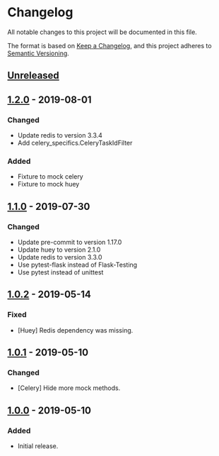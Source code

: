 # Changelog
All notable changes to this project will be documented in this file.

The format is based on [Keep a Changelog](https://keepachangelog.com/en/1.0.0/),
and this project adheres to [Semantic Versioning](https://semver.org/spec/v2.0.0.html).

## [Unreleased]

## [1.2.0] - 2019-08-01
### Changed
- Update redis to version 3.3.4
- Add celery_specifics.CeleryTaskIdFilter

### Added
- Fixture to mock celery
- Fixture to mock huey

## [1.1.0] - 2019-07-30
### Changed
- Update pre-commit to version 1.17.0
- Update huey to version 2.1.0
- Update redis to version 3.3.0
- Use pytest-flask instead of Flask-Testing
- Use pytest instead of unittest

## [1.0.2] - 2019-05-14
### Fixed
- [Huey] Redis dependency was missing.

## [1.0.1] - 2019-05-10
### Changed
- [Celery] Hide more mock methods.

## [1.0.0] - 2019-05-10
### Added
- Initial release.

[Unreleased]: https://github.tools.digital.engie.com/GEM-Py/flasynk/compare/v1.2.0...HEAD
[1.2.0]: https://github.tools.digital.engie.com/GEM-Py/flasynk/compare/v1.1.0...v1.2.0
[1.1.0]: https://github.tools.digital.engie.com/GEM-Py/flasynk/compare/v1.0.2...v1.1.0
[1.0.2]: https://github.tools.digital.engie.com/GEM-Py/flasynk/compare/v1.0.1...v1.0.2
[1.0.1]: https://github.tools.digital.engie.com/GEM-Py/flasynk/compare/v1.0.0...v1.0.1
[1.0.0]: https://github.tools.digital.engie.com/GEM-Py/flasynk/releases/tag/v1.0.0
